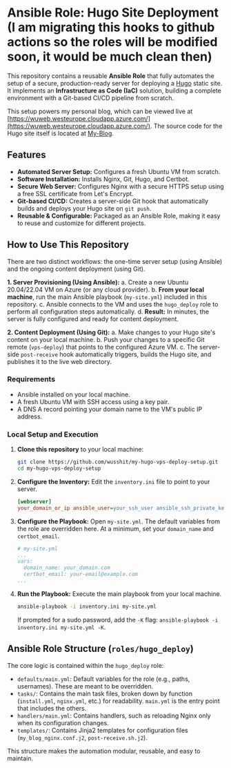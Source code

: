 # Ansible Role: Hugo Site Deployment (I am migrating this hooks to github actions so the roles will be modified soon, it would be much clean then)

This repository contains a reusable **Ansible Role** that fully automates the setup of a secure, production-ready server for deploying a [Hugo](https://gohugo.io/) static site. It implements an **Infrastructure as Code (IaC)** solution, building a complete environment with a Git-based CI/CD pipeline from scratch.

This setup powers my personal blog, which can be viewed live at [https://wuweb.westeurope.cloudapp.azure.com/](https://wuweb.westeurope.cloudapp.azure.com/). The source code for the Hugo site itself is located at [My-Blog](https://github.com/wusshit/My-Blog.git).

## Features

*   **Automated Server Setup:** Configures a fresh Ubuntu VM from scratch.
*   **Software Installation:** Installs Nginx, Git, Hugo, and Certbot.
*   **Secure Web Server:** Configures Nginx with a secure HTTPS setup using a free SSL certificate from Let's Encrypt.
*   **Git-based CI/CD:** Creates a server-side Git hook that automatically builds and deploys your Hugo site on `git push`.
*   **Reusable & Configurable:** Packaged as an Ansible Role, making it easy to reuse and customize for different projects.

## How to Use This Repository

There are two distinct workflows: the one-time server setup (using Ansible) and the ongoing content deployment (using Git).

**1. Server Provisioning (Using Ansible):**
    a. Create a new Ubuntu 20.04/22.04 VM on Azure (or any cloud provider).
    b. **From your local machine**, run the main Ansible playbook (`my-site.yml`) included in this repository.
    c. Ansible connects to the VM and uses the `hugo_deploy` role to perform all configuration steps automatically.
    d. **Result:** In minutes, the server is fully configured and ready for content deployment.

**2. Content Deployment (Using Git):**
    a. Make changes to your Hugo site's content on your local machine.
    b. Push your changes to a specific Git remote (`vps-deploy`) that points to the configured Azure VM.
    c. The server-side `post-receive` hook automatically triggers, builds the Hugo site, and publishes it to the live web directory.

### Requirements

*   Ansible installed on your local machine.
*   A fresh Ubuntu VM with SSH access using a key pair.
*   A DNS A record pointing your domain name to the VM's public IP address.

### Local Setup and Execution

1.  **Clone this repository** to your local machine:
    ```bash
    git clone https://github.com/wusshit/my-hugo-vps-deploy-setup.git
    cd my-hugo-vps-deploy-setup
    ```

2.  **Configure the Inventory:** Edit the `inventory.ini` file to point to your server.
    ```ini
    [webserver]
    your_domain_or_ip ansible_user=your_ssh_user ansible_ssh_private_key_file=~/.ssh/your_private_key
    ```

3.  **Configure the Playbook:** Open `my-site.yml`. The default variables from the role are overridden here. At a minimum, set your `domain_name` and `certbot_email`.
    ```yaml
    # my-site.yml
    ...
    vars:
      domain_name: your_domain.com
      certbot_email: your-email@example.com
    ...
    ```

4.  **Run the Playbook:** Execute the main playbook from your local machine.
    ```bash
    ansible-playbook -i inventory.ini my-site.yml
    ```
    If prompted for a sudo password, add the `-K` flag: `ansible-playbook -i inventory.ini my-site.yml -K`.

## Ansible Role Structure (`roles/hugo_deploy`)

The core logic is contained within the `hugo_deploy` role:

*   `defaults/main.yml`: Default variables for the role (e.g., paths, usernames). These are meant to be overridden.
*   `tasks/`: Contains the main task files, broken down by function (`install.yml`, `nginx.yml`, etc.) for readability. `main.yml` is the entry point that includes the others.
*   `handlers/main.yml`: Contains handlers, such as reloading Nginx only when its configuration changes.
*   `templates/`: Contains Jinja2 templates for configuration files (`my_blog_nginx.conf.j2`, `post-receive.sh.j2`).

This structure makes the automation modular, reusable, and easy to maintain.
